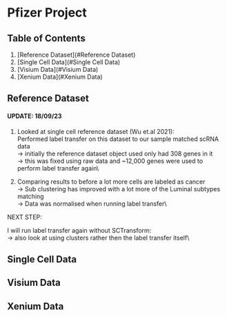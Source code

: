# Pfizer Project

## Table of Contents
1. [Reference Dataset](#Reference Dataset)
2. [Single Cell Data](#Single Cell Data)
3. [Visium Data](#Visium Data)
4. [Xenium Data](#Xenium Data)


## Reference Dataset

#### UPDATE: 18/09/23 #### 

1. Looked at single cell reference dataset (Wu et.al 2021):\
	Performed label transfer on this dataset to our sample matched scRNA data\
	-> initially the reference dataset object used only had 308 genes in it\
	-> this was fixed using raw data and ~12,000 genes were used to perform label transfer again\

2. Comparing results to before a lot more cells are labeled as cancer\
	-> Sub clustering has improved with a lot more of the Luminal subtypes matching\
	-> Data was normalised when running label transfer\

NEXT STEP:

I will run label transfer again without SCTransform:\
	-> also look at using clusters rather then the label transfer itself\

## Single Cell Data




## Visium Data






## Xenium Data
